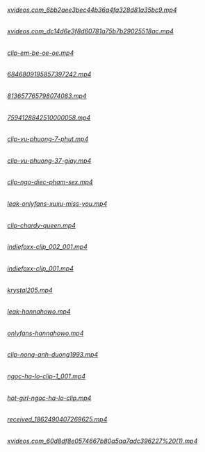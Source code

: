 ###### [xvideos.com_6bb2aee3bec44b36a4fa328d81a35bc9.mp4](https://sssex18.github.io/video/xvideos.com_6bb2aee3bec44b36a4fa328d81a35bc9.mp4)
###### [xvideos.com_dc14d6e3f8d60781a75b7b29025518ac.mp4](https://sssex18.github.io/video/xvideos.com_dc14d6e3f8d60781a75b7b29025518ac.mp4)
###### [clip-em-be-oe-oe.mp4](https://sssex18.github.io/video/clip-em-be-oe-oe.mp4)
###### [6846809195857397242.mp4](https://sssex18.github.io/video/6846809195857397242.mp4)
###### [813657765798074083.mp4](https://sssex18.github.io/video/813657765798074083.mp4)
###### [7594128842510000058.mp4](https://sssex18.github.io/video/7594128842510000058.mp4)
###### [clip-vu-phuong-7-phut.mp4](https://sssex18.github.io/video/clip-vu-phuong-7-phut.mp4)
###### [clip-vu-phuong-37-giay.mp4](https://sssex18.github.io/video/clip-vu-phuong-37-giay.mp4)
###### [clip-ngo-diec-pham-sex.mp4](https://sssex18.github.io/video/clip-ngo-diec-pham-sex.mp4)
###### [leak-onlyfans-xuxu-miss-you.mp4](https://sssex18.github.io/video/leak-onlyfans-xuxu-miss-you.mp4)
###### [clip-chardy-queen.mp4](https://sssex18.github.io/video/clip-chardy-queen.mp4)
###### [indiefoxx-clip_002_001.mp4](https://sssex18.github.io/video/indiefoxx-clip_002_001.mp4)
###### [indiefoxx-clip_001.mp4](https://sssex18.github.io/video/indiefoxx-clip_001.mp4)
###### [krystal205.mp4](https://sssex18.github.io/video/krystal205.mp4)
###### [leak-hannahowo.mp4](https://sssex18.github.io/video/leak-hannahowo.mp4)
###### [onlyfans-hannahowo.mp4](https://sssex18.github.io/video/onlyfans-hannahowo.mp4)
###### [clip-nong-anh-duong1993.mp4](https://sssex18.github.io/video/clip-nong-anh-duong1993.mp4)
###### [ngoc-ha-lo-clip-1_001.mp4](https://sssex18.github.io/video/ngoc-ha-lo-clip-1_001.mp4)
###### [hot-girl-ngoc-ha-lo-clip.mp4](https:/_sssex18.github.io/video/hot-girl-ngoc-ha-lo-clip.mp4)
###### [received_1862490407269625.mp4](https://sssex18.github.io/video/received_1862490407269625.mp4)
###### [xvideos.com_60d8df8e0574667b80a5aa7adc396227%20(1).mp4](https://sssex18.github.io/video/xvideos.com_60d8df8e0574667b80a5aa7adc396227%20(1).mp4)
